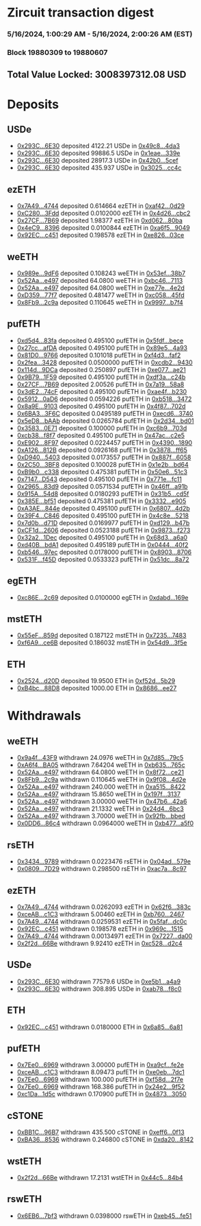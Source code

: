# Zircuit transaction digest
### 5/16/2024, 1:00:29 AM - 5/16/2024, 2:00:26 AM (EST)
### Block 19880309 to 19880607

## Total Value Locked: 3008397312.08 USD

# Deposits
## USDe
- [0x293C...6E30](https://etherscan.io/address/0x293C6937D8D82e05B01335F7B33FBA0c8e256E30) deposited 4122.21 USDe in [0x49c8...4da3](https://etherscan.io/tx/0x293C6937D8D82e05B01335F7B33FBA0c8e256E30)
- [0x293C...6E30](https://etherscan.io/address/0x293C6937D8D82e05B01335F7B33FBA0c8e256E30) deposited 99886.5 USDe in [0x1eae...339e](https://etherscan.io/tx/0x293C6937D8D82e05B01335F7B33FBA0c8e256E30)
- [0x293C...6E30](https://etherscan.io/address/0x293C6937D8D82e05B01335F7B33FBA0c8e256E30) deposited 28917.3 USDe in [0x42b0...5cef](https://etherscan.io/tx/0x293C6937D8D82e05B01335F7B33FBA0c8e256E30)
- [0x293C...6E30](https://etherscan.io/address/0x293C6937D8D82e05B01335F7B33FBA0c8e256E30) deposited 435.937 USDe in [0x3025...cc4c](https://etherscan.io/tx/0x293C6937D8D82e05B01335F7B33FBA0c8e256E30)
## ezETH
- [0x7A49...4744](https://etherscan.io/address/0x7A493Be5c2ce014cD049Bf178a1ac0Db1B434744) deposited 0.614664 ezETH in [0xaf42...0d29](https://etherscan.io/tx/0x7A493Be5c2ce014cD049Bf178a1ac0Db1B434744)
- [0xC280...3Fdd](https://etherscan.io/address/0xC28044a0b9fE3C809C51BF7688Ef65e9C30D3Fdd) deposited 0.0102000 ezETH in [0x4d26...cbc2](https://etherscan.io/tx/0xC28044a0b9fE3C809C51BF7688Ef65e9C30D3Fdd)
- [0x27CF...7B69](https://etherscan.io/address/0x27CF236635B9A6c58095E57F2cd0d86008f47B69) deposited 1.98377 ezETH in [0xd062...80ba](https://etherscan.io/tx/0x27CF236635B9A6c58095E57F2cd0d86008f47B69)
- [0x4eC9...8396](https://etherscan.io/address/0x4eC94c71eC86cB4B56EA99a968938914CbeA8396) deposited 0.0100844 ezETH in [0xa6f5...9049](https://etherscan.io/tx/0x4eC94c71eC86cB4B56EA99a968938914CbeA8396)
- [0x92EC...c451](https://etherscan.io/address/0x92ECb92E4d4C52433F176c8344EC4c42F59Ec451) deposited 0.198578 ezETH in [0xe826...03ce](https://etherscan.io/tx/0x92ECb92E4d4C52433F176c8344EC4c42F59Ec451)
## weETH
- [0x989e...9dF6](https://etherscan.io/address/0x989e8B46a1065BF9f17adA671bc137e13B4F9dF6) deposited 0.108243 weETH in [0x53ef...38b7](https://etherscan.io/tx/0x989e8B46a1065BF9f17adA671bc137e13B4F9dF6)
- [0x52Aa...e497](https://etherscan.io/address/0x52Aa899454998Be5b000Ad077a46Bbe360F4e497) deposited 64.0800 weETH in [0xbc46...7113](https://etherscan.io/tx/0x52Aa899454998Be5b000Ad077a46Bbe360F4e497)
- [0x52Aa...e497](https://etherscan.io/address/0x52Aa899454998Be5b000Ad077a46Bbe360F4e497) deposited 64.0800 weETH in [0xe77e...4e2d](https://etherscan.io/tx/0x52Aa899454998Be5b000Ad077a46Bbe360F4e497)
- [0xD359...77f7](https://etherscan.io/address/0xD35945483aDd29D65f93e788956Fb00Aab6977f7) deposited 0.481477 weETH in [0xc058...45fd](https://etherscan.io/tx/0xD35945483aDd29D65f93e788956Fb00Aab6977f7)
- [0x8Fb9...2c9a](https://etherscan.io/address/0x8Fb9eA99561109B44f961868cb78125cfF882c9a) deposited 0.110645 weETH in [0x9997...b7f4](https://etherscan.io/tx/0x8Fb9eA99561109B44f961868cb78125cfF882c9a)
## pufETH
- [0xd5d4...83fa](https://etherscan.io/address/0xd5d448C0451DafB2e02A312E82aC3c58fd5F83fa) deposited 0.495100 pufETH in [0x5fdf...bece](https://etherscan.io/tx/0xd5d448C0451DafB2e02A312E82aC3c58fd5F83fa)
- [0x27cc...afDA](https://etherscan.io/address/0x27cc1770f3F6123C27ED176326960C4Ea851afDA) deposited 0.495100 pufETH in [0x89e5...4a93](https://etherscan.io/tx/0x27cc1770f3F6123C27ED176326960C4Ea851afDA)
- [0x81D0...9766](https://etherscan.io/address/0x81D0995ffDDBE9059266D17C005a3D6C960e9766) deposited 0.101018 pufETH in [0xf4d3...faf2](https://etherscan.io/tx/0x81D0995ffDDBE9059266D17C005a3D6C960e9766)
- [0x2fea...3428](https://etherscan.io/address/0x2fea1aD40f9b03EBD4AC5d0D84AaA6CA8EC63428) deposited 0.0500000 pufETH in [0xcdb2...9430](https://etherscan.io/tx/0x2fea1aD40f9b03EBD4AC5d0D84AaA6CA8EC63428)
- [0x114d...9DCa](https://etherscan.io/address/0x114d4bf87D8f1337c44531D6dF7064916e239DCa) deposited 0.250897 pufETH in [0xe077...ae21](https://etherscan.io/tx/0x114d4bf87D8f1337c44531D6dF7064916e239DCa)
- [0x9B79...1F59](https://etherscan.io/address/0x9B79cC9fd4EE7cdB2565a879AfA13Ee5a0311F59) deposited 0.495100 pufETH in [0xdf3a...c24b](https://etherscan.io/tx/0x9B79cC9fd4EE7cdB2565a879AfA13Ee5a0311F59)
- [0x27CF...7B69](https://etherscan.io/address/0x27CF236635B9A6c58095E57F2cd0d86008f47B69) deposited 2.00526 pufETH in [0x7a19...58a8](https://etherscan.io/tx/0x27CF236635B9A6c58095E57F2cd0d86008f47B69)
- [0x3dE2...74cF](https://etherscan.io/address/0x3dE2538E53aE2a35D859258A21d41892455874cF) deposited 0.495100 pufETH in [0xae4f...b230](https://etherscan.io/tx/0x3dE2538E53aE2a35D859258A21d41892455874cF)
- [0x5912...0aD6](https://etherscan.io/address/0x5912593ab5D0c72E8bEF7c34e45B5f1919270aD6) deposited 0.0594226 pufETH in [0xb518...3472](https://etherscan.io/tx/0x5912593ab5D0c72E8bEF7c34e45B5f1919270aD6)
- [0x8a9E...9103](https://etherscan.io/address/0x8a9E22E08a4F19d2E70019E3cc796583999c9103) deposited 0.495100 pufETH in [0x4f87...702d](https://etherscan.io/tx/0x8a9E22E08a4F19d2E70019E3cc796583999c9103)
- [0x6BA3...3F6C](https://etherscan.io/address/0x6BA3d20Bf68A33fFC58BBc3e234D6a6266913F6C) deposited 0.0495189 pufETH in [0xecd6...3740](https://etherscan.io/tx/0x6BA3d20Bf68A33fFC58BBc3e234D6a6266913F6C)
- [0x5eD8...bAAb](https://etherscan.io/address/0x5eD8d7735dfb07898fB25954370b8bF45aCebAAb) deposited 0.0265784 pufETH in [0x2d34...bd01](https://etherscan.io/tx/0x5eD8d7735dfb07898fB25954370b8bF45aCebAAb)
- [0x3583...0E71](https://etherscan.io/address/0x35834BDD98eF5889A5FcF9c313cF2610c7910E71) deposited 0.100000 pufETH in [0xc6b9...703d](https://etherscan.io/tx/0x35834BDD98eF5889A5FcF9c313cF2610c7910E71)
- [0xcb38...f8f7](https://etherscan.io/address/0xcb3880F642E6C4938f542d70D951A7aAEcEBf8f7) deposited 0.495100 pufETH in [0x47ac...c2e5](https://etherscan.io/tx/0xcb3880F642E6C4938f542d70D951A7aAEcEBf8f7)
- [0xE902...8F97](https://etherscan.io/address/0xE9020725aAd2f80c236134FD7B7671d8c5798F97) deposited 0.0224457 pufETH in [0x4390...1890](https://etherscan.io/tx/0xE9020725aAd2f80c236134FD7B7671d8c5798F97)
- [0xA126...812B](https://etherscan.io/address/0xA1264B3433644FDB4f0c113909f317eCFe2F812B) deposited 0.0926168 pufETH in [0x3878...ff65](https://etherscan.io/tx/0xA1264B3433644FDB4f0c113909f317eCFe2F812B)
- [0xD940...5403](https://etherscan.io/address/0xD940768203EcD25d219A30A6945C2A072eC65403) deposited 0.0173557 pufETH in [0x887f...6058](https://etherscan.io/tx/0xD940768203EcD25d219A30A6945C2A072eC65403)
- [0x2C50...3BF8](https://etherscan.io/address/0x2C505FB5268aEB15946376cA482783794dC73BF8) deposited 0.100028 pufETH in [0x1e2b...bd64](https://etherscan.io/tx/0x2C505FB5268aEB15946376cA482783794dC73BF8)
- [0xB9b0...c338](https://etherscan.io/address/0xB9b03DfCE8Ee98af6DFA58685b2B4Cf78d85c338) deposited 0.475381 pufETH in [0x50e6...51c3](https://etherscan.io/tx/0xB9b03DfCE8Ee98af6DFA58685b2B4Cf78d85c338)
- [0x7147...D543](https://etherscan.io/address/0x7147dE93c06e647A4B9Ca967781368FCBE55D543) deposited 0.495100 pufETH in [0x771e...fc11](https://etherscan.io/tx/0x7147dE93c06e647A4B9Ca967781368FCBE55D543)
- [0x2965...83d9](https://etherscan.io/address/0x2965231A4F7D1b8cC7E96Ffae3c547Df301F83d9) deposited 0.0571534 pufETH in [0x46ff...a91b](https://etherscan.io/tx/0x2965231A4F7D1b8cC7E96Ffae3c547Df301F83d9)
- [0x915A...54d8](https://etherscan.io/address/0x915ACBe233e01E7b5B29Df7A86AFB7100Ab354d8) deposited 0.0180293 pufETH in [0x31b5...cd5f](https://etherscan.io/tx/0x915ACBe233e01E7b5B29Df7A86AFB7100Ab354d8)
- [0x385E...bf51](https://etherscan.io/address/0x385EE1ec3075907E6088910a3F4f78dc67F8bf51) deposited 0.475381 pufETH in [0x3332...e905](https://etherscan.io/tx/0x385EE1ec3075907E6088910a3F4f78dc67F8bf51)
- [0xA3AE...844e](https://etherscan.io/address/0xA3AE939440e666083fC8a56bA239Fd237f0f844e) deposited 0.495100 pufETH in [0x6807...4d2b](https://etherscan.io/tx/0xA3AE939440e666083fC8a56bA239Fd237f0f844e)
- [0x39F4...C846](https://etherscan.io/address/0x39F406E7CaFC17Ad066eAe86e61DfD992145C846) deposited 0.495100 pufETH in [0x4c8e...5218](https://etherscan.io/tx/0x39F406E7CaFC17Ad066eAe86e61DfD992145C846)
- [0x7d0b...d71D](https://etherscan.io/address/0x7d0bF543525030db72DC6Aa6d3483B2A83a4d71D) deposited 0.0169977 pufETH in [0xd129...b47b](https://etherscan.io/tx/0x7d0bF543525030db72DC6Aa6d3483B2A83a4d71D)
- [0xCF1d...2606](https://etherscan.io/address/0xCF1d2800Ea64d99026B50942612aE91288Cd2606) deposited 0.0523188 pufETH in [0x9873...f273](https://etherscan.io/tx/0xCF1d2800Ea64d99026B50942612aE91288Cd2606)
- [0x32a2...1Dec](https://etherscan.io/address/0x32a2c62f7Ff8650B5405543b5292f06b42751Dec) deposited 0.495100 pufETH in [0x68d3...a6a0](https://etherscan.io/tx/0x32a2c62f7Ff8650B5405543b5292f06b42751Dec)
- [0xd40B...bdA1](https://etherscan.io/address/0xd40B818B253D40760E2fCFd91B1806EAbDc5bdA1) deposited 0.495189 pufETH in [0x0444...40f2](https://etherscan.io/tx/0xd40B818B253D40760E2fCFd91B1806EAbDc5bdA1)
- [0xb546...97ec](https://etherscan.io/address/0xb5467CF4DAb77fE248D74f178cAff54a316897ec) deposited 0.0178000 pufETH in [0x8903...8706](https://etherscan.io/tx/0xb5467CF4DAb77fE248D74f178cAff54a316897ec)
- [0x531F...f45D](https://etherscan.io/address/0x531F133667a1ad9ccb27C2F3C14d75253C57f45D) deposited 0.0533323 pufETH in [0x51dc...8a72](https://etherscan.io/tx/0x531F133667a1ad9ccb27C2F3C14d75253C57f45D)
## egETH
- [0xc86E...2c69](https://etherscan.io/address/0xc86EDD92312D70a543Edfc872F7e4EFa35b42c69) deposited 0.0100000 egETH in [0xdabd...169e](https://etherscan.io/tx/0xc86EDD92312D70a543Edfc872F7e4EFa35b42c69)
## mstETH
- [0x55eF...859d](https://etherscan.io/address/0x55eF04789837C341C34f5C80284ff223BC8c859d) deposited 0.187122 mstETH in [0x7235...7483](https://etherscan.io/tx/0x55eF04789837C341C34f5C80284ff223BC8c859d)
- [0xf6A9...ce6B](https://etherscan.io/address/0xf6A9702D59ef76561B898D69E0C304524320ce6B) deposited 0.186032 mstETH in [0x54d9...3f5e](https://etherscan.io/tx/0xf6A9702D59ef76561B898D69E0C304524320ce6B)
## ETH
- [0x2524...d20D](https://etherscan.io/address/0x2524C05A73CA011e447f1B08ad481963E017d20D) deposited 19.9500 ETH in [0xf52d...5b29](https://etherscan.io/tx/0x2524C05A73CA011e447f1B08ad481963E017d20D)
- [0xB4bc...88D8](https://etherscan.io/address/0xB4bcee0fc683F3Ce442CbB6d864f6608309188D8) deposited 1000.00 ETH in [0x8686...ee27](https://etherscan.io/tx/0xB4bcee0fc683F3Ce442CbB6d864f6608309188D8)
# Withdrawals
## weETH
- [0x9a4f...43F9](https://etherscan.io/address/0x9a4f7E4A3DA2D6917b3290893A7338b134F843F9) withdrawn 24.0976 weETH in [0x7d85...79c5](https://etherscan.io/tx/0x9a4f7E4A3DA2D6917b3290893A7338b134F843F9)
- [0xA6f4...BA05](https://etherscan.io/address/0xA6f4fa9840Aa6825446c820aF6d5eCcf9f78BA05) withdrawn 7.64204 weETH in [0xb635...765c](https://etherscan.io/tx/0xA6f4fa9840Aa6825446c820aF6d5eCcf9f78BA05)
- [0x52Aa...e497](https://etherscan.io/address/0x52Aa899454998Be5b000Ad077a46Bbe360F4e497) withdrawn 64.0800 weETH in [0x8f72...ce21](https://etherscan.io/tx/0x52Aa899454998Be5b000Ad077a46Bbe360F4e497)
- [0x8Fb9...2c9a](https://etherscan.io/address/0x8Fb9eA99561109B44f961868cb78125cfF882c9a) withdrawn 0.110645 weETH in [0x9f08...4d2e](https://etherscan.io/tx/0x8Fb9eA99561109B44f961868cb78125cfF882c9a)
- [0x52Aa...e497](https://etherscan.io/address/0x52Aa899454998Be5b000Ad077a46Bbe360F4e497) withdrawn 240.000 weETH in [0xa515...8422](https://etherscan.io/tx/0x52Aa899454998Be5b000Ad077a46Bbe360F4e497)
- [0x52Aa...e497](https://etherscan.io/address/0x52Aa899454998Be5b000Ad077a46Bbe360F4e497) withdrawn 15.8650 weETH in [0x197f...3137](https://etherscan.io/tx/0x52Aa899454998Be5b000Ad077a46Bbe360F4e497)
- [0x52Aa...e497](https://etherscan.io/address/0x52Aa899454998Be5b000Ad077a46Bbe360F4e497) withdrawn 3.00000 weETH in [0x47b6...42a6](https://etherscan.io/tx/0x52Aa899454998Be5b000Ad077a46Bbe360F4e497)
- [0x52Aa...e497](https://etherscan.io/address/0x52Aa899454998Be5b000Ad077a46Bbe360F4e497) withdrawn 21.1332 weETH in [0x24d4...6bc3](https://etherscan.io/tx/0x52Aa899454998Be5b000Ad077a46Bbe360F4e497)
- [0x52Aa...e497](https://etherscan.io/address/0x52Aa899454998Be5b000Ad077a46Bbe360F4e497) withdrawn 3.70000 weETH in [0x92fb...bbed](https://etherscan.io/tx/0x52Aa899454998Be5b000Ad077a46Bbe360F4e497)
- [0x0DD6...86c4](https://etherscan.io/address/0x0DD6321f489fB8a6c2ca2f0a97094e2e5Cd286c4) withdrawn 0.0964000 weETH in [0xb477...a5f0](https://etherscan.io/tx/0x0DD6321f489fB8a6c2ca2f0a97094e2e5Cd286c4)
## rsETH
- [0x3434...9789](https://etherscan.io/address/0x34349c5569e7B846c3558961552D2202760A9789) withdrawn 0.0223476 rsETH in [0x04ad...579e](https://etherscan.io/tx/0x34349c5569e7B846c3558961552D2202760A9789)
- [0x0809...7D29](https://etherscan.io/address/0x0809803C0F904e1EC329fcBC0d8B5ce7bFa07D29) withdrawn 0.298500 rsETH in [0xac7a...8c97](https://etherscan.io/tx/0x0809803C0F904e1EC329fcBC0d8B5ce7bFa07D29)
## ezETH
- [0x7A49...4744](https://etherscan.io/address/0x7A493Be5c2ce014cD049Bf178a1ac0Db1B434744) withdrawn 0.0262093 ezETH in [0x62f6...383c](https://etherscan.io/tx/0x7A493Be5c2ce014cD049Bf178a1ac0Db1B434744)
- [0xceAB...c1C3](https://etherscan.io/address/0xceABb12bd4cc933f00728F595550D8f759eec1C3) withdrawn 5.00460 ezETH in [0xb760...2467](https://etherscan.io/tx/0xceABb12bd4cc933f00728F595550D8f759eec1C3)
- [0x7A49...4744](https://etherscan.io/address/0x7A493Be5c2ce014cD049Bf178a1ac0Db1B434744) withdrawn 0.0259531 ezETH in [0x5faf...dc0c](https://etherscan.io/tx/0x7A493Be5c2ce014cD049Bf178a1ac0Db1B434744)
- [0x92EC...c451](https://etherscan.io/address/0x92ECb92E4d4C52433F176c8344EC4c42F59Ec451) withdrawn 0.198578 ezETH in [0x969c...1515](https://etherscan.io/tx/0x92ECb92E4d4C52433F176c8344EC4c42F59Ec451)
- [0x7A49...4744](https://etherscan.io/address/0x7A493Be5c2ce014cD049Bf178a1ac0Db1B434744) withdrawn 0.00134971 ezETH in [0x7227...da00](https://etherscan.io/tx/0x7A493Be5c2ce014cD049Bf178a1ac0Db1B434744)
- [0x2f2d...66Be](https://etherscan.io/address/0x2f2de60DeA89EF14607DC2D84Bd7922E93Ed66Be) withdrawn 9.92410 ezETH in [0xc528...d2c4](https://etherscan.io/tx/0x2f2de60DeA89EF14607DC2D84Bd7922E93Ed66Be)
## USDe
- [0x293C...6E30](https://etherscan.io/address/0x293C6937D8D82e05B01335F7B33FBA0c8e256E30) withdrawn 77579.6 USDe in [0xe5b1...a4a9](https://etherscan.io/tx/0x293C6937D8D82e05B01335F7B33FBA0c8e256E30)
- [0x293C...6E30](https://etherscan.io/address/0x293C6937D8D82e05B01335F7B33FBA0c8e256E30) withdrawn 308.895 USDe in [0xab78...f8c0](https://etherscan.io/tx/0x293C6937D8D82e05B01335F7B33FBA0c8e256E30)
## ETH
- [0x92EC...c451](https://etherscan.io/address/0x92ECb92E4d4C52433F176c8344EC4c42F59Ec451) withdrawn 0.0180000 ETH in [0x6a85...6a81](https://etherscan.io/tx/0x92ECb92E4d4C52433F176c8344EC4c42F59Ec451)
## pufETH
- [0x7Ee0...6969](https://etherscan.io/address/0x7Ee046888Bb8cE437AaFFe7a78f64Ab9b9386969) withdrawn 3.00000 pufETH in [0xa9cf...fe2e](https://etherscan.io/tx/0x7Ee046888Bb8cE437AaFFe7a78f64Ab9b9386969)
- [0xceAB...c1C3](https://etherscan.io/address/0xceABb12bd4cc933f00728F595550D8f759eec1C3) withdrawn 8.09473 pufETH in [0xe0eb...7dc1](https://etherscan.io/tx/0xceABb12bd4cc933f00728F595550D8f759eec1C3)
- [0x7Ee0...6969](https://etherscan.io/address/0x7Ee046888Bb8cE437AaFFe7a78f64Ab9b9386969) withdrawn 100.000 pufETH in [0xf58d...2f7e](https://etherscan.io/tx/0x7Ee046888Bb8cE437AaFFe7a78f64Ab9b9386969)
- [0x7Ee0...6969](https://etherscan.io/address/0x7Ee046888Bb8cE437AaFFe7a78f64Ab9b9386969) withdrawn 168.386 pufETH in [0x24e2...9f52](https://etherscan.io/tx/0x7Ee046888Bb8cE437AaFFe7a78f64Ab9b9386969)
- [0xc1Da...1d5c](https://etherscan.io/address/0xc1Da3800Dac53b5a098f499D2adB40ed083B1d5c) withdrawn 0.170900 pufETH in [0x4873...3050](https://etherscan.io/tx/0xc1Da3800Dac53b5a098f499D2adB40ed083B1d5c)
## cSTONE
- [0xBB1C...96B7](https://etherscan.io/address/0xBB1CD52a907FeA5d3032107aE1f058801a4d96B7) withdrawn 435.500 cSTONE in [0xeff6...0f13](https://etherscan.io/tx/0xBB1CD52a907FeA5d3032107aE1f058801a4d96B7)
- [0xBA36...8536](https://etherscan.io/address/0xBA368C04cE151d4BE478FBAaa18053610bD38536) withdrawn 0.246800 cSTONE in [0xda20...8142](https://etherscan.io/tx/0xBA368C04cE151d4BE478FBAaa18053610bD38536)
## wstETH
- [0x2f2d...66Be](https://etherscan.io/address/0x2f2de60DeA89EF14607DC2D84Bd7922E93Ed66Be) withdrawn 17.2131 wstETH in [0x44c5...84b4](https://etherscan.io/tx/0x2f2de60DeA89EF14607DC2D84Bd7922E93Ed66Be)
## rswETH
- [0x6EB6...7bf3](https://etherscan.io/address/0x6EB6c233707B377a061C73D80F29fd39C9527bf3) withdrawn 0.0398000 rswETH in [0xeb45...fe51](https://etherscan.io/tx/0x6EB6c233707B377a061C73D80F29fd39C9527bf3)
